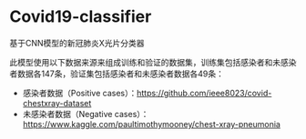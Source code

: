 # Covid19-classifier
基于CNN模型的新冠肺炎X光片分类器

此模型使用以下数据来源来组成训练和验证的数据集，训练集包括感染者和未感染者数据各147条，验证集包括感染者和未感染者数据各49条：
- 感染者数据（Positive cases）：https://github.com/ieee8023/covid-chestxray-dataset
- 未感染者数据（Negative cases）：https://www.kaggle.com/paultimothymooney/chest-xray-pneumonia

